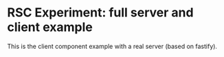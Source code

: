 # RSC Experiment: full server and client example

This is the client component example with a real server (based on fastify).
